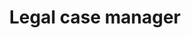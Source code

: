---
number: 4
title: 'Legal case manager'
headline: 'Application that facilitates effective communication between clients, lawyers and healthcare providers during physical injury lawsuits.'
services: ['Discovery', 'Agile Development', 'Agile Maintenance', 'Scope Development']
methodology: 
startDate: '2019'
endDate: '2022'
aditionalDateInfo:
leguages: []
frameworks: []
tools: []
platforms: []
images: []
---